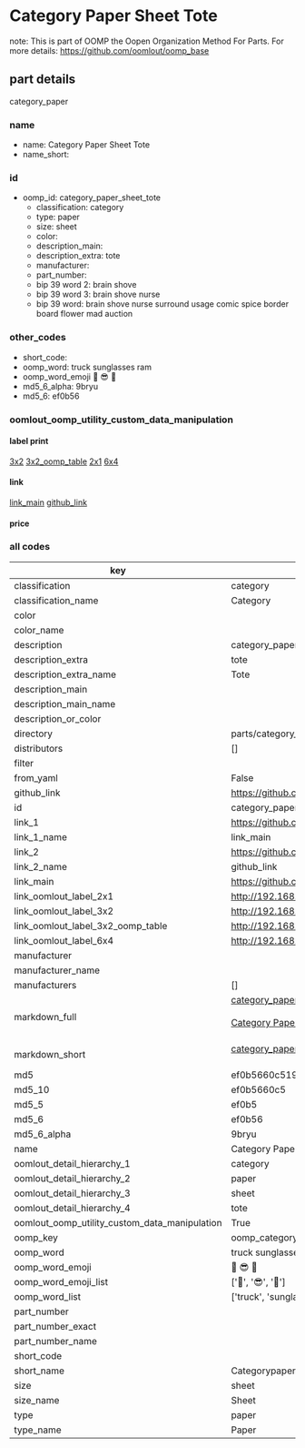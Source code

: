 # Category Paper Sheet Tote  

note: This is part of OOMP the Oopen Organization Method For Parts. For more details: https://github.com/oomlout/oomp_base

##  part details



category_paper

### name
* name: Category Paper Sheet Tote
* name_short: 
### id
* oomp_id: category_paper_sheet_tote
  * classification: category
  * type: paper
  * size: sheet
  * color: 
  * description_main: 
  * description_extra: tote
  * manufacturer: 
  * part_number: 
  * bip 39 word 2: brain shove
  * bip 39 word 3: brain shove nurse
  * bip 39 word: brain shove nurse surround usage comic spice border board flower mad auction

### other_codes
* short_code: 
* oomp_word: truck sunglasses ram
* oomp_word_emoji :truck: :sunglasses: :ram:
* md5_6_alpha: 9bryu
* md5_6: ef0b56






### oomlout_oomp_utility_custom_data_manipulation
#### label print
[3x2](http://192.168.1.245:1112/?label=oomp%209bryu)
[3x2_oomp_table](http://192.168.1.107:1112/?label=oomp%209bryu)
[2x1](http://192.168.1.242:1112/?label=oomp%209bryu)
[6x4](http://192.168.1.55:1112/?label=oomp%209bryu)    

#### link

[link_main](https://github.com/oomlout/oomlout_oomp_current_version_messy/tree/main/parts/category_paper_sheet_tote) [github_link](https://github.com/oomlout/oomlout_oomp_part_src/tree/main/parts/category_paper_sheet_tote)                             

#### price







### all codes 
| key | value |  
| --- | --- |  
| classification | category |  
| classification_name | Category |  
| color |  |  
| color_name |  |  
| description | category_paper |  
| description_extra | tote |  
| description_extra_name | Tote |  
| description_main |  |  
| description_main_name |  |  
| description_or_color |   |  
| directory | parts/category_paper_sheet_tote |  
| distributors | [] |  
| filter |  |  
| from_yaml | False |  
| github_link | https://github.com/oomlout/oomlout_oomp_part_src/tree/main/parts/category_paper_sheet_tote |  
| id | category_paper_sheet_tote |  
| link_1 | https://github.com/oomlout/oomlout_oomp_current_version_messy/tree/main/parts/category_paper_sheet_tote |  
| link_1_name | link_main |  
| link_2 | https://github.com/oomlout/oomlout_oomp_part_src/tree/main/parts/category_paper_sheet_tote |  
| link_2_name | github_link |  
| link_main | https://github.com/oomlout/oomlout_oomp_current_version_messy/tree/main/parts/category_paper_sheet_tote |  
| link_oomlout_label_2x1 | http://192.168.1.242:1112/?label=oomp%209bryu |  
| link_oomlout_label_3x2 | http://192.168.1.245:1112/?label=oomp%209bryu |  
| link_oomlout_label_3x2_oomp_table | http://192.168.1.107:1112/?label=oomp%209bryu |  
| link_oomlout_label_6x4 | http://192.168.1.55:1112/?label=oomp%209bryu |  
| manufacturer |  |  
| manufacturer_name |  |  
| manufacturers | [] |  
| markdown_full | [category_paper_sheet_tote](https://github.com/oomlout/oomlout_oomp_current_version_messy/tree/main/parts/category_paper_sheet_tote)<br>[](https://github.com/oomlout/oomlout_oomp_current_version_messy/tree/main/parts/category_paper_sheet_tote)<br>[Category Paper Sheet Tote](https://github.com/oomlout/oomlout_oomp_current_version_messy/tree/main/parts/category_paper_sheet_tote)<br><br> |  
| markdown_short | [category_paper_sheet_tote](https://github.com/oomlout/oomlout_oomp_current_version_messy/tree/main/parts/category_paper_sheet_tote)<br><br> |  
| md5 | ef0b5660c519da30b977cda92f31c0d7 |  
| md5_10 | ef0b5660c5 |  
| md5_5 | ef0b5 |  
| md5_6 | ef0b56 |  
| md5_6_alpha | 9bryu |  
| name | Category Paper Sheet Tote |  
| oomlout_detail_hierarchy_1 | category |  
| oomlout_detail_hierarchy_2 | paper |  
| oomlout_detail_hierarchy_3 | sheet |  
| oomlout_detail_hierarchy_4 | tote |  
| oomlout_oomp_utility_custom_data_manipulation | True |  
| oomp_key | oomp_category_paper_sheet_tote |  
| oomp_word | truck sunglasses ram |  
| oomp_word_emoji | :truck: :sunglasses: :ram: |  
| oomp_word_emoji_list | [':truck:', ':sunglasses:', ':ram:'] |  
| oomp_word_list | ['truck', 'sunglasses', 'ram'] |  
| part_number |  |  
| part_number_exact |  |  
| part_number_name |  |  
| short_code |  |  
| short_name | Categorypaper |  
| size | sheet |  
| size_name | Sheet |  
| type | paper |  
| type_name | Paper |  
